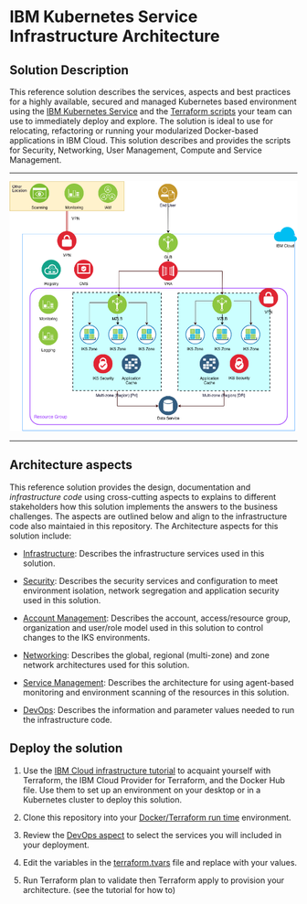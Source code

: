 # IBM Kubernetes Service Infrastructure Architecture


## Solution Description

This reference solution describes the services, aspects and best practices for a highly available, secured and managed Kubernetes based environment using the [IBM Kubernetes Service](https://console.bluemix.net/docs/containers/container_index.html#container_index) and the [Terraform scripts](infrastructure_code/terraform) your team can use to immediately deploy and explore. The solution is ideal to use for relocating, refactoring or running your modularized Docker-based applications in IBM Cloud.  This solution describes and provides the scripts for Security, Networking, User Management, Compute and Service Management.


---


![reference solution](./imgs/Overall.png)


---


## Architecture aspects

This reference solution provides the design, documentation and *infrastructure code* using cross-cutting aspects to explains to different stakeholders how this solution implements the answers to the business challenges. The aspects are outlined below and align to the infrastructure code also maintaied in this repository. The Architecture aspects for this solution include:

- [Infrastructure](Aspects/Infrastructure.md): Describes the infrastructure services used in this solution.

- [Security](Aspects/Security.md): Describes the security services and configuration to meet environment isolation, network segregation and application security used in this solution.

- [Account Management](Aspects/accountmanagement.md): Describes the account, access/resource group, organization and user/role model used in this solution to control changes to the IKS environments.

- [Networking](Aspects/Networking.md): Describes the global, regional (multi-zone) and zone network architectures used for this solution.

- [Service Management](Aspects/servicemanagement.md): Describes the architecture for using agent-based monitoring and environment scanning of the resources in this solution.

- [DevOps](Aspects/DevOps.md): Describes the information and parameter values needed to run the infrastructure code.


## Deploy the solution

1. Use the [IBM Cloud infrastructure tutorial](https://www.ibm.com/cloud/garage/tutorials/public-cloud-infrastructure) to acquaint yourself with Terraform, the IBM Cloud Provider for Terraform, and the Docker Hub file.  Use them to set up an environment on your desktop or in a Kubernetes cluster to deploy this solution.

2. Clone this repository into your [Docker/Terraform run time](infrastructure_code/DockerFile) environment.

3. Review the [DevOps aspect](Aspects/DevOps.md) to select the services you will included in your deployment.  

4. Edit the variables in the [terraform.tvars](infrastructure_code/terraform/terraform.tfvars) file and replace with your values.

5. Run Terraform plan to validate then Terraform apply to provision your architecture. (see the tutorial for how to)
